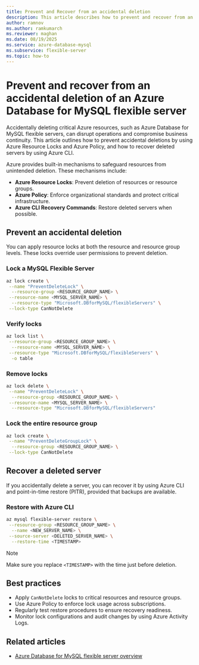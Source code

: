 ```yaml
---
title: Prevent and Recover from an accidental deletion
description: This article describes how to prevent and recover from an accidental deletion of an  Azure Database for MySQL flexible server.
author: ramnov  
ms.author: ramkumarch  
ms.reviewer: maghan
ms.date: 08/19/2025
ms.service: azure-database-mysql
ms.subservice: flexible-server
ms.topic: how-to
---
```


# Prevent and recover from an accidental deletion of an Azure Database for MySQL flexible server

Accidentally deleting critical Azure resources, such as Azure Database for MySQL flexible servers, can disrupt operations and compromise business continuity. This article outlines how to prevent accidental deletions by using Azure Resource Locks and Azure Policy, and how to recover deleted servers by using Azure CLI.

Azure provides built-in mechanisms to safeguard resources from unintended deletion. These mechanisms include:

- **Azure Resource Locks**: Prevent deletion of resources or resource groups.
- **Azure Policy**: Enforce organizational standards and protect critical infrastructure.
- **Azure CLI Recovery Commands**: Restore deleted servers when possible.

## Prevent an accidental deletion

You can apply resource locks at both the resource and resource group levels. These locks override user permissions to prevent deletion.

### Lock a MySQL Flexible Server

```bash
az lock create \
 --name "PreventDeleteLock" \
  --resource-group <RESOURCE_GROUP_NAME> \
 --resource-name <MYSQL_SERVER_NAME> \
  --resource-type "Microsoft.DBforMySQL/flexibleServers" \
 --lock-type CanNotDelete
```

### Verify locks

```bash
az lock list \
 --resource-group <RESOURCE_GROUP_NAME> \
  --resource-name <MYSQL_SERVER_NAME> \
 --resource-type "Microsoft.DBforMySQL/flexibleServers" \
  -o table
```

### Remove locks

```bash
az lock delete \
 --name "PreventDeleteLock" \
  --resource-group <RESOURCE_GROUP_NAME> \
 --resource-name <MYSQL_SERVER_NAME> \
  --resource-type "Microsoft.DBforMySQL/flexibleServers"
```

### Lock the entire resource group

```bash
az lock create \
 --name "PreventDeleteGroupLock" \
  --resource-group <RESOURCE_GROUP_NAME> \
 --lock-type CanNotDelete
```

## Recover a deleted server

If you accidentally delete a server, you can recover it by using Azure CLI and point-in-time restore (PITR), provided that backups are available.

### Restore with Azure CLI

```bash
az mysql flexible-server restore \
 --resource-group <RESOURCE_GROUP_NAME> \
  --name <NEW_SERVER_NAME> \
 --source-server <DELETED_SERVER_NAME> \
  --restore-time <TIMESTAMP>
```

> [!NOTE]
> Make sure you replace `<TIMESTAMP>` with the time just before deletion.

## Best practices

- Apply `CanNotDelete` locks to critical resources and resource groups.
- Use Azure Policy to enforce lock usage across subscriptions.
- Regularly test restore procedures to ensure recovery readiness.
- Monitor lock configurations and audit changes by using Azure Activity Logs.

## Related articles

- [Azure Database for MySQL flexible server overview](https://learn.microsoft.com/azure/mysql/flexible-server/overview)
